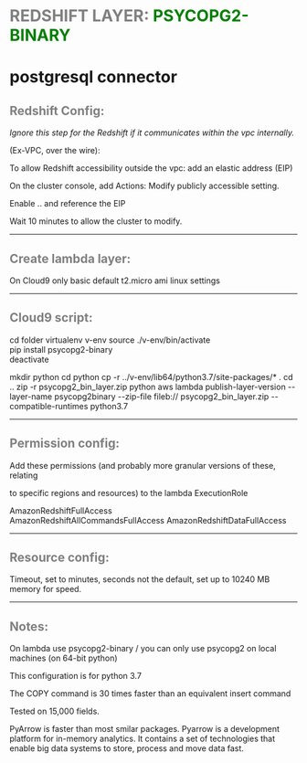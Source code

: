 # <span style="color:gray" fontstyle="bold">REDSHIFT LAYER: </span><span style="color:green">PSYCOPG2-BINARY</span>

# postgresql connector 

## <span style="color:gray" fontstyle="bold">Redshift Config: </span>

_Ignore this step for the Redshift if it communicates within the vpc internally._

(Ex-VPC, over the wire):


To allow Redshift accessibility outside the vpc: add an elastic address (EIP)

On the cluster console, add Actions: Modify publicly accessible setting.

Enable .. and reference the EIP

Wait 10 minutes to allow the cluster to modify. 


---
 
## <span style="color:gray" fontstyle="bold">Create lambda layer: </span>
On Cloud9 only  basic default t2.micro ami linux settings
 

---
## <span style="color:gray" fontstyle="bold">Cloud9 script: </span>
cd folder
virtualenv v-env
source ./v-env/bin/activate             
pip install psycopg2-binary                          
deactivate

mkdir python
cd python
cp -r ../v-env/lib64/python3.7/site-packages/* .
cd ..
zip -r psycopg2_bin_layer.zip python
aws lambda publish-layer-version --layer-name psycopg2binary --zip-file fileb://
psycopg2_bin_layer.zip --compatible-runtimes python3.7

---


## <span style="color:gray" fontstyle="bold">Permission config: </span>
Add these permissions (and probably more granular versions of these, relating 

to specific regions and resources) to the lambda ExecutionRole

AmazonRedshiftFullAccess	
AmazonRedshiftAllCommandsFullAccess
AmazonRedshiftDataFullAccess

---
## <span style="color:gray" fontstyle="bold">Resource config: </span>
Timeout, set to minutes, seconds not the default, set up to 10240 MB memory for speed.

---
## <span style="color:gray" fontstyle="bold">Notes: </span>
On lambda use psycopg2-binary / you can only use psycopg2 on local machines (on 64-bit python)

This configuration is for python 3.7

The COPY command is 30 times faster than an equivalent insert command 

Tested on 15,000 fields. 

PyArrow is faster than most smilar packages. Pyarrow is a development platform for in-memory analytics. It contains a set of technologies that enable big data systems to store, process and move data fast.
